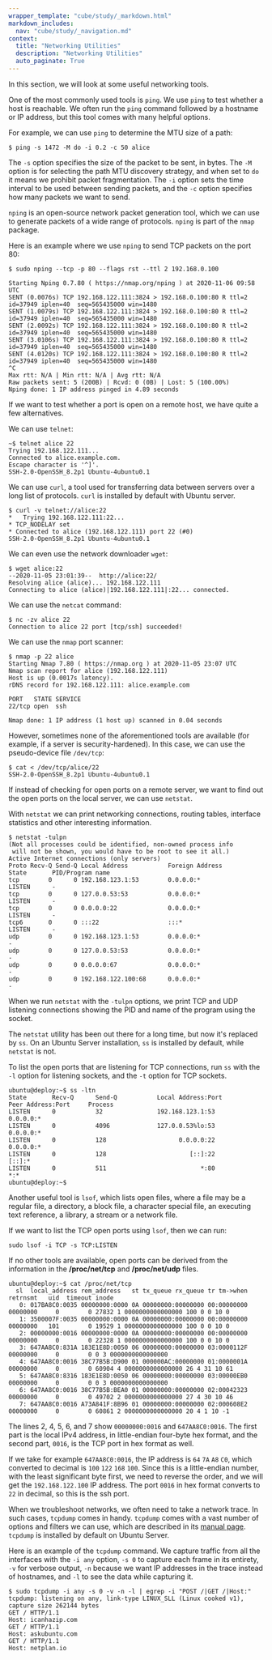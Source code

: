```yaml
---
wrapper_template: "cube/study/_markdown.html"
markdown_includes:
  nav: "cube/study/_navigation.md"
context:
  title: "Networking Utilities"
  description: "Networking Utilities"
  auto_paginate: True
---
```


In this section, we will look at some useful networking tools.

One of the most commonly used tools is `ping`. We use `ping` to test
whether a host is reachable. We often run the `ping` command followed by a
hostname or IP address, but this tool comes with many helpful options.

For example, we can use `ping` to determine the MTU size of a path:

```
$ ping -s 1472 -M do -i 0.2 -c 50 alice
```

The `-s` option specifies the size of the packet to be sent, in bytes.
The `-M` option is for selecting the path MTU discovery strategy, and
when set to `do` it means we prohibit packet fragmentation. The `-i`
option sets the time interval to be used between sending packets, and
the `-c` option specifies how many packets we want to send.

`nping` is an open-source network packet generation tool, which
we can use to generate packets of a wide range of protocols. `nping`
is part of the `nmap` package.

Here is an example where we use `nping` to send TCP packets on the
port 80:

```
$ sudo nping --tcp -p 80 --flags rst --ttl 2 192.168.0.100

Starting Nping 0.7.80 ( https://nmap.org/nping ) at 2020-11-06 09:58 UTC
SENT (0.0076s) TCP 192.168.122.111:3824 > 192.168.0.100:80 R ttl=2 id=37949 iplen=40  seq=565435000 win=1480 
SENT (1.0079s) TCP 192.168.122.111:3824 > 192.168.0.100:80 R ttl=2 id=37949 iplen=40  seq=565435000 win=1480 
SENT (2.0092s) TCP 192.168.122.111:3824 > 192.168.0.100:80 R ttl=2 id=37949 iplen=40  seq=565435000 win=1480 
SENT (3.0106s) TCP 192.168.122.111:3824 > 192.168.0.100:80 R ttl=2 id=37949 iplen=40  seq=565435000 win=1480 
SENT (4.0120s) TCP 192.168.122.111:3824 > 192.168.0.100:80 R ttl=2 id=37949 iplen=40  seq=565435000 win=1480 
^C 
Max rtt: N/A | Min rtt: N/A | Avg rtt: N/A
Raw packets sent: 5 (200B) | Rcvd: 0 (0B) | Lost: 5 (100.00%)
Nping done: 1 IP address pinged in 4.89 seconds

```

If we want to test whether a port is open on a remote host, we have
quite a few alternatives.

We can use `telnet`:

```
~$ telnet alice 22
Trying 192.168.122.111...
Connected to alice.example.com.
Escape character is '^]'.
SSH-2.0-OpenSSH_8.2p1 Ubuntu-4ubuntu0.1
```

We can use `curl`, a tool used for transferring data between servers
over a long list of protocols. `curl` is installed by default with
Ubuntu server.

```
$ curl -v telnet://alice:22
*   Trying 192.168.122.111:22...
* TCP_NODELAY set
* Connected to alice (192.168.122.111) port 22 (#0)
SSH-2.0-OpenSSH_8.2p1 Ubuntu-4ubuntu0.1

```

We can even use the network downloader `wget`:

```
$ wget alice:22
--2020-11-05 23:01:39--  http://alice:22/
Resolving alice (alice)... 192.168.122.111
Connecting to alice (alice)|192.168.122.111|:22... connected.
```

We can use the `netcat` command:

```
$ nc -zv alice 22
Connection to alice 22 port [tcp/ssh] succeeded!
```

We can use the `nmap` port scanner:

```
$ nmap -p 22 alice
Starting Nmap 7.80 ( https://nmap.org ) at 2020-11-05 23:07 UTC
Nmap scan report for alice (192.168.122.111)
Host is up (0.0017s latency).
rDNS record for 192.168.122.111: alice.example.com

PORT   STATE SERVICE
22/tcp open  ssh

Nmap done: 1 IP address (1 host up) scanned in 0.04 seconds
```

However, sometimes none of the aforementioned tools are available
(for example, if a server is security-hardened).
In this case, we can use the pseudo-device file `/dev/tcp`:

```
$ cat < /dev/tcp/alice/22
SSH-2.0-OpenSSH_8.2p1 Ubuntu-4ubuntu0.1
```

If instead of checking for open ports on a remote server, we want
to find out the open ports on the local server, we can use `netstat`.

With `netstat` we can print networking connections, routing tables,
interface statistics and other interesting information.

```
$ netstat -tulpn
(Not all processes could be identified, non-owned process info
 will not be shown, you would have to be root to see it all.)
Active Internet connections (only servers)
Proto Recv-Q Send-Q Local Address           Foreign Address         State       PID/Program name    
tcp        0      0 192.168.123.1:53        0.0.0.0:*               LISTEN      -                   
tcp        0      0 127.0.0.53:53           0.0.0.0:*               LISTEN      -                   
tcp        0      0 0.0.0.0:22              0.0.0.0:*               LISTEN      -                   
tcp6       0      0 :::22                   :::*                    LISTEN      -                   
udp        0      0 192.168.123.1:53        0.0.0.0:*                           -                   
udp        0      0 127.0.0.53:53           0.0.0.0:*                           -                   
udp        0      0 0.0.0.0:67              0.0.0.0:*                           -                   
udp        0      0 192.168.122.100:68      0.0.0.0:*                           -     
```

When we run `netstat` with the `-tulpn` options, we print TCP and UDP
listening connections showing the PID and name of the program using
the socket.

The `netstat` utility has been out there for a long time, but now
it's replaced by `ss`. On an Ubuntu Server installation, `ss` is
installed by default, while `netstat` is not.

To list the open ports that are listening for TCP connections, run
`ss` with the `-l` option for listening sockets, and the `-t` option for
TCP sockets.

```
ubuntu@deploy:~$ ss -ltn
State       Recv-Q      Send-Q           Local Address:Port           Peer Address:Port     Process      
LISTEN      0           32               192.168.123.1:53                  0.0.0.0:*                     
LISTEN      0           4096             127.0.0.53%lo:53                  0.0.0.0:*                     
LISTEN      0           128                    0.0.0.0:22                  0.0.0.0:*                     
LISTEN      0           128                       [::]:22                     [::]:*                     
LISTEN      0           511                          *:80                        *:*                     
ubuntu@deploy:~$ 

```

Another useful tool is `lsof`, which lists open files, where a file
may be a regular file, a directory, a block file, a character
special file, an executing text reference, a library, a stream or a
network file.

If we want to list the TCP open ports using `lsof`, then we can run:

```
sudo lsof -i TCP -s TCP:LISTEN
```

If no other tools are available, open ports can be derived from
the information in the **/proc/net/tcp** and **/proc/net/udp** files.

```
ubuntu@deploy:~$ cat /proc/net/tcp
  sl  local_address rem_address   st tx_queue rx_queue tr tm->when retrnsmt   uid  timeout inode
   0: 017BA8C0:0035 00000000:0000 0A 00000000:00000000 00:00000000 00000000     0        0 27832 1 0000000000000000 100 0 0 10 0
   1: 3500007F:0035 00000000:0000 0A 00000000:00000000 00:00000000 00000000   101        0 19529 1 0000000000000000 100 0 0 10 0
   2: 00000000:0016 00000000:0000 0A 00000000:00000000 00:00000000 00000000     0        0 22328 1 0000000000000000 100 0 0 10 0
   3: 647AA8C0:831A 183E1E8D:0050 06 00000000:00000000 03:0000112F 00000000     0        0 0 3 0000000000000000
   4: 647AA8C0:0016 38C77B5B:D900 01 000000AC:00000000 01:0000001A 00000000     0        0 60904 4 0000000000000000 26 4 31 10 61
   5: 647AA8C0:8316 183E1E8D:0050 06 00000000:00000000 03:00000EB0 00000000     0        0 0 3 0000000000000000
   6: 647AA8C0:0016 38C77B5B:BEA0 01 00000000:00000000 02:00042323 00000000     0        0 49702 2 0000000000000000 27 4 30 10 46
   7: 647AA8C0:0016 A73A841F:8B96 01 00000000:00000000 02:000608E2 00000000     0        0 60861 2 0000000000000000 20 4 1 10 -1
```

The lines 2, 4, 5, 6, and 7 show `00000000:0016` and `647AA8C0:0016`.
The first part is the local IPv4 address, in little-endian four-byte
hex format, and the second part, `0016`, is the TCP port in hex format
as well.

If we take for example `647AA8C0:0016`, the IP address is `64` `7A`
`A8` `C0`, which converted to decimal is `100` `122` `168` `100`.
Since this is a little-endian number, with the least significant byte
first, we need to reverse the order, and we will get the `192.168.122.100`
IP address. The port `0016` in hex format converts to `22` in decimal,
so this is the ssh port.

When we troubleshoot networks, we often need to take a network trace.
In such cases, `tcpdump` comes in handy.
`tcpdump` comes with a vast number of options and filters we can use,
which are described in its [manual page](https://www.tcpdump.org/manpages/tcpdump.1.html).
`tcpdump` is installed by default on Ubuntu Server.

Here is an example of the `tcpdump` command. We capture traffic from all
the interfaces with the `-i any` option, `-s 0` to capture each frame
in its entirety, `-v` for verbose output, `-n` because we want IP
addresses in the trace instead of hostnames, and `-l` to see the data
while capturing it.

```
$ sudo tcpdump -i any -s 0 -v -n -l | egrep -i "POST /|GET /|Host:"
tcpdump: listening on any, link-type LINUX_SLL (Linux cooked v1), capture size 262144 bytes
GET / HTTP/1.1
Host: icanhazip.com
GET / HTTP/1.1
Host: askubuntu.com
GET / HTTP/1.1
Host: netplan.io
```

